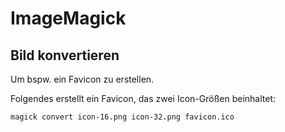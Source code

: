 # ImageMagick

## Bild konvertieren

Um bspw. ein Favicon zu erstellen.

Folgendes erstellt ein Favicon, das zwei Icon-Größen beinhaltet:

~~~ sh
magick convert icon-16.png icon-32.png favicon.ico
~~~
